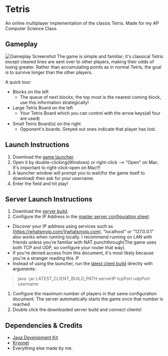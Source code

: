 # Tetris
An online multiplayer implementation of the classis Tetris. Made for my AP Computer Science Class.

## Gameplay
![Gameplay Screenshot](https://i.imgur.com/Udo71cy.png)
The game is simple and familiar; it's classical Tetris except cleared lines are sent over to other players, making their odds of losing greater.
Rather than accumulating points as in normal Tetris, the goal is to survive longer than the other players.

A quick tour:
* Blocks on the left
  * The queue of next blocks; the top most is the nearest coming block, use this information strategically!
* Large Tetris Board on the left
  * Your Tetris Board which you can control with the arrow keys(all four are used)
* Small Tetris Board(s) on the right
  * Opponent's boards. Greyed out ones indicate that player has lost.

## Launch Instructions
1. Download the [game launcher](https://drive.google.com/file/d/1IqL84UqsugBhCcX6sG0QZCT0pi_m4zk_/view?usp=sharing).
1. Open it by double-clicking(Windows) or right-click --> "Open" on Mac. It's important to right-click-open on Mac!!!
1. A launcher window will prompt you to wait(for the game itself to download) then ask for your username.
1. Enter the field and hit play!

## Server Launch Instructions
1. Download the [server build](https://drive.google.com/file/d/1tcFedEeP6zy6TAttyz_8US-h_A9OlH2Q/view?usp=sharing).
1. Configure the IP Address in the [master server configuration sheet](https://docs.google.com/spreadsheets/d/1lC6AnZgw4LGute_icCiwuRZVOLTbTUJC7ckkOgK6MXU/edit?usp=sharing).
  * Discover your IP address using services such as [https://whatsmyip.com/](whatsmyip.com). "localhost" or "127.0.0.1" also works when running locally. I recommend running on LAN with friends unless you're familiar with NAT punchthrough(The game uses both TCP and UDP, so configure your router that way).
  * If you're denied access from this document, it's most likely because you're a stranger reading this :P
  * Instead of using the launcher, run the [latest client build](https://drive.google.com/file/d/1dJVABfomO4DkOfosGu4L_yK3B_s-UZmm/view?usp=sharing) directly with arguments:
  > java -jar LATEST_CLIENT_BUILD_PATH serverIP tcpPort udpPort username
1. Configure the maximum number of players in that same configuration document. The server automatically starts the game once that number is reached
1. Double click the downloaded server build and connect clients!

## Dependencies & Credits
* [Java Development Kit](https://jdk.java.net/)
* [Kryonet](https://github.com/EsotericSoftware/kryonet)
* Everything else made by me.
